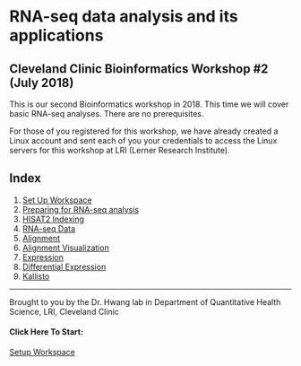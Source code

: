 # RNA-seq data analysis and its applications
## Cleveland Clinic Bioinformatics Workshop #2 (July 2018)

This is our second Bioinformatics workshop in 2018. This time we will cover basic RNA-seq analyses. There are no prerequisites.

For those of you registered for this workshop, we have already created a Linux account and sent each of you your credentials to access the Linux servers for this workshop at LRI (Lerner Research Institute).

## Index
1. [Set Up Workspace](00_setup.md)
1. [Preparing for RNA-seq analysis](01_prep_rnaseq_analysis.md)
1. [HISAT2 Indexing](02_hisat2_index.md)
1. [RNA-seq Data](03_rnaseq_source.md)
1. [Alignment](04_alignment.md)
1. [Alignment Visualization](05_postalignment-visualization.md)
1. [Expression](06_expression.md)
1. [Differential Expression](07_deseq2_visualization.md)
1. [Kallisto](08_kallisto.md)

---------
Brought to you by the Dr. Hwang lab in Department of Quantitative Health Science, LRI, Cleveland Clinic

#### Click Here To Start:
[Setup Workspace](00_setup.md)
